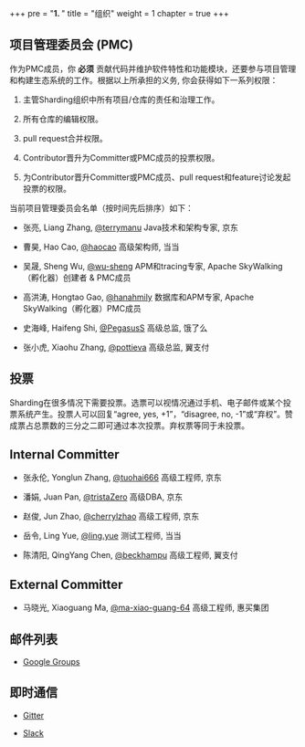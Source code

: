+++
pre = "<b>1. </b>"
title = "组织"
weight = 1
chapter = true
+++

## 项目管理委员会 (PMC)

作为PMC成员，你 **必须** 贡献代码并维护软件特性和功能模块，还要参与项目管理和构建生态系统的工作。根据以上所承担的义务, 你会获得如下一系列权限：

1. 主管Sharding组织中所有项目/仓库的责任和治理工作。

1. 所有仓库的编辑权限。

1. pull request合并权限。

1. Contributor晋升为Committer或PMC成员的投票权限。

1. 为Contributor晋升Committer或PMC成员、pull request和feature讨论发起投票的权限。

当前项目管理委员会名单（按时间先后排序）如下：

* 张亮, Liang Zhang, [@terrymanu](https://github.com/terrymanu) Java技术和架构专家, 京东

* 曹昊, Hao Cao, [@haocao](https://github.com/haocao) 高级架构师, 当当

* 吴晟, Sheng Wu, [@wu-sheng](https://github.com/wu-sheng) APM和tracing专家, Apache SkyWalking（孵化器）创建者 & PMC成员

* 高洪涛, Hongtao Gao, [@hanahmily](https://github.com/hanahmily) 数据库和APM专家, Apache SkyWalking（孵化器）PMC成员

* 史海峰, Haifeng Shi, [@PegasusS](https://github.com/PegasusS) 高级总监, 饿了么

* 张小虎, Xiaohu Zhang, [@pottieva](https://github.com/pottieva) 高级总监, 翼支付

## 投票

Sharding在很多情况下需要投票。选票可以视情况通过手机、电子邮件或某个投票系统产生。投票人可以回复“agree, yes, +1”，“disagree, no, -1”或“弃权”。赞成票占总票数的三分之二即可通过本次投票。弃权票等同于未投票。

## Internal Committer

* 张永伦, Yonglun Zhang, [@tuohai666](https://github.com/tuohai666) 高级工程师, 京东

* 潘娟, Juan Pan, [@tristaZero](https://github.com/tristaZero) 高级DBA, 京东

* 赵俊, Jun Zhao, [@cherrylzhao](https://github.com/cherrylzhao) 高级工程师, 京东

* 岳令, Ling Yue, [@ling.yue](https://github.com/yue530tom) 测试工程师, 当当

* 陈清阳, QingYang Chen, [@beckhampu](https://github.com/beckhampu) 高级工程师, 翼支付

## External Committer

* 马晓光, Xiaoguang Ma, [@ma-xiao-guang-64](https://github.com/ma-xiao-guang-64) 高级工程师, 惠买集团

## 邮件列表

* [Google Groups](mailto:sharding+subscribe@googlegroups.com)

## 即时通信

* [Gitter](https://gitter.im/shardingsphere/Lobby)

* [Slack](https://sharding.slack.com)
